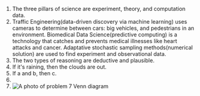 1. The three pillars of science are experiment, theory, and computation data.  
2. Traffic Engineering(data-driven discovery via machine learning) uses cameras to determine between cars: big vehicles, and pedestrians in an environment. Biomedical Data Science(predictive computing) is a technology that catches and prevents medical illnesses like heart attacks and cancer. Adaptative stochastic sampling methods(numerical solution) are used to find experiment and observational data.  
3. The two types of reasoning are deductive and plausible.
4.  If it's raining, then the clouds are out. 
5.  If a and b, then  c.
6.  
7.  ![A photo of problem 7 Venn diagram](IMG.)
